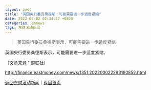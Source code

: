 ```yaml
---
layout: post
title: "英国央行委员桑德斯：可能需要进一步适度紧缩"
date: 2022-03-02 02:34:57 +0800
categories: emnews
tags: 东财滚动新闻
---
```

> 英国央行委员桑德斯表示，可能需要进一步适度紧缩。

<p>英国央行委员桑德斯表示，可能需要进一步适度紧缩。</p><p class="em_media">（文章来源：财联社）</p>

<http://finance.eastmoney.com/news/1351,202203022293190852.html>

[返回东财滚动新闻](//finews.withounder.com/emnews/)｜[返回首页](//finews.withounder.com/)